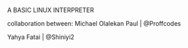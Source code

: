 A BASIC LINUX INTERPRETER

collaboration between:
Michael Olalekan Paul | @Proffcodes

Yahya Fatai | @Shiniyi2
